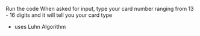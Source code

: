 Run the code
When asked for input, type your card number ranging from 13 - 16 digits and it will tell you your card type

- uses Luhn Algorithm

